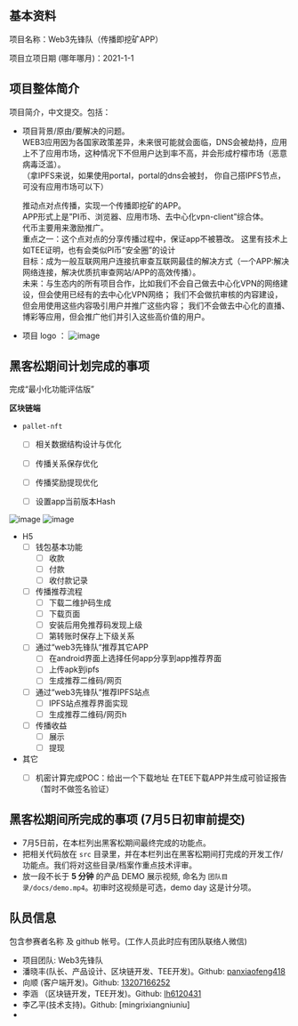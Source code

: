 ## 基本资料

项目名称：Web3先锋队（传播即挖矿APP）

项目立项日期 (哪年哪月)：2021-1-1

## 项目整体简介

项目简介，中文提交。包括：

- 项目背景/原由/要解决的问题。  
   WEB3应用因为各国家政策差异，未来很可能就会面临，DNS会被劫持，应用上不了应用市场，这种情况下不但用户达到率不高，并会形成柠檬市场（恶意病毒泛滥）。  
  （拿IPFS来说，如果使用portal，portal的dns会被封， 你自己搭IPFS节点，可没有应用市场可以下）
  
  推动点对点传播，实现一个传播即挖矿的APP。  
  APP形式上是”PI币、浏览器、应用市场、去中心化vpn-client”综合体。  
  代币主要用来激励推广。  
  重点之一：这个点对点的分享传播过程中，保证app不被篡改。  这里有技术上如TEE证明，也有会类似PI币“安全圈”的设计  
  目标：成为一般互联网用户连接抗审查互联网最佳的解决方式（一个APP:解决网络连接，解决优质抗审查网站/APP的高效传播）。  
  未来：与生态内的所有项目合作，比如我们不会自己做去中心化VPN的网络建设，但会使用已经有的去中心化VPN网络；  我们不会做抗审核的内容建设，但会用使用这些内容吸引用户并推广这些内容；  我们不会做去中心化的直播、博彩等应用，但会推广他们并引入这些高价值的用户。


- 项目 logo ：
![image](https://user-images.githubusercontent.com/4797328/123743986-abb56d80-d8e0-11eb-8357-7e91a50fae03.png)



## 黑客松期间计划完成的事项


完成“最小化功能评估版”



**区块链端**

- `pallet-nft`
  - [ ] 相关数据结构设计与优化
  - [ ] 传播关系保存优化
  - [ ] 传播奖励提现优化
  - [ ] 设置app当前版本Hash



![image](https://user-images.githubusercontent.com/4797328/123503732-53cffa00-d687-11eb-90d3-ae09e0507c40.png)
![image](https://user-images.githubusercontent.com/4797328/123625238-254a4e80-d842-11eb-9383-efdb037e60cb.png)

- H5 
  - [ ] 钱包基本功能
    - [ ] 收款
    - [ ] 付款
    - [ ] 收付款记录
  - [ ] 传播推荐流程
    - [ ] 下载二维护码生成
    - [ ] 下载页面
    - [ ]  安装后用免推荐码发现上级 
    - [ ]  第转账时保存上下级关系
  - [ ] 通过“web3先锋队“推荐其它APP 
    - [ ] 在android界面上选择任何app分享到app推荐界面
    - [ ] 上传apk到ipfs
    - [ ] 生成推荐二维码/网页
  - [ ] 通过“web3先锋队“推荐IPFS站点 
    - [ ] IPFS站点推荐界面实现
    - [ ] 生成推荐二维码/网页h
  - [ ] 传播收益
    - [ ] 展示
    - [ ] 提现

- 其它
  - [ ] 机密计算完成POC：给出一个下载地址 在TEE下载APP并生成可验证报告（暂时不做签名验证）



## 黑客松期间所完成的事项 (7月5日初审前提交)

- 7月5日前，在本栏列出黑客松期间最终完成的功能点。
- 把相关代码放在 `src` 目录里，并在本栏列出在黑客松期间打完成的开发工作/功能点。我们将对这些目录/档案作重点技术评审。
- 放一段不长于 **5 分钟** 的产品 DEMO 展示视频, 命名为 `团队目录/docs/demo.mp4`。初审时这视频是可选，demo day 这是计分项。

## 队员信息

包含参赛者名称 及 github 帐号。(工作人员此时应有团队联络人微信)
- 项目团队: Web3先锋队
- 潘晓丰(队长、产品设计、区块链开发、TEE开发)。Github: [panxiaofeng418](https://github.com/wbug)
- 向顺 (客户端开发)。Github: [13207166252](https://github.com/xshunbest)
- 李涵 （区块链开发，TEE开发)。Github: [lh6120431](https://github.com/ahudtli)
- 李乙平(技术支持)。Github: [mingrixiangniuniu]
- 
